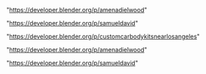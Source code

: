 "https://developer.blender.org/p/amenadielwood"

"https://developer.blender.org/p/samueldavid"

 
"https://developer.blender.org/p/customcarbodykitsnearlosangeles"


"https://developer.blender.org/p/amenadielwood"


"https://developer.blender.org/p/samueldavid"


 
